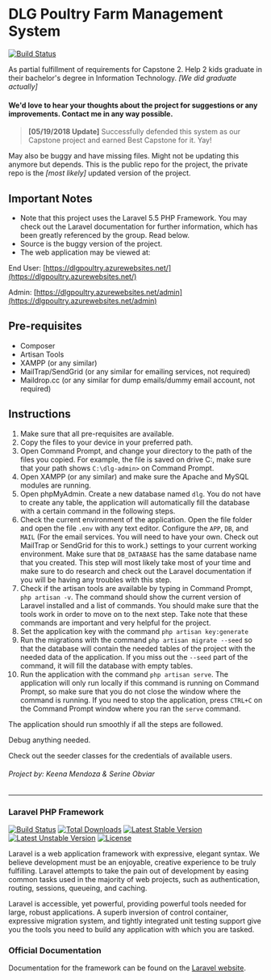 # DLG Poultry Farm Management System

[![Build Status](https://travis-ci.org/keanmndz/dlgpoultry.svg?branch=master)](https://travis-ci.org/keanmndz/dlgpoultry)

As partial fulfillment of requirements for Capstone 2. Help 2 kids graduate in their bachelor's degree in Information Technology. _[We did graduate actually]_

#### We'd love to hear your thoughts about the project for suggestions or any improvements. Contact me in any way possible.

> **[05/19/2018 Update]** Successfully defended this system as our Capstone project and earned Best Capstone for it. Yay!

May also be buggy and have missing files. Might not be updating this anymore but depends. This is the public repo for the project, the private repo is the _[most likely]_ updated version of the project.

## Important Notes

* Note that this project uses the Laravel 5.5 PHP Framework. You may check out the Laravel documentation for further information, which has been greatly referenced by the group. Read below.
* Source is the buggy version of the project.
* The web application may be viewed at:

End User: [https://dlgpoultry.azurewebsites.net/](https://dlgpoultry.azurewebsites.net/)

Admin: [https://dlgpoultry.azurewebsites.net/admin](https://dlgpoultry.azurewebsites.net/admin)

## Pre-requisites

- Composer
- Artisan Tools
- XAMPP (or any similar)
- MailTrap/SendGrid (or any similar for emailing services, not required)
- Maildrop.cc (or any similar for dump emails/dummy email account, not required)

## Instructions

1. Make sure that all pre-requisites are available.
2. Copy the files to your device in your preferred path.
3. Open Command Prompt, and change your directory to the path of the files you copied. For example, the file is saved on drive C:, make sure that your path shows `C:\dlg-admin>` on Command Prompt.
4. Open XAMPP (or any similar) and make sure the Apache and MySQL modules are running.
5. Open phpMyAdmin. Create a new database named `dlg`. You do not have to create any table, the application will automatically fill the database with a certain command in the following steps.
6. Check the current environment of the application. Open the file folder and open the file `.env` with any text editor. Configure the `APP`, `DB`, and `MAIL` (For the email services. You will need to have your own. Check out MailTrap or SendGrid for this to work.) settings to your current working environment. Make sure that `DB_DATABASE` has the same database name that you created. This step will most likely take most of your time and make sure to do research and check out the Laravel documentation if you will be having any troubles with this step.
7. Check if the artisan tools are available by typing in Command Prompt, `php artisan -v`. The command should show the current version of Laravel installed and a list of commands. You should make sure that the tools work in order to move on to the next step. Take note that these commands are important and very helpful for the project.
8. Set the application key with the command `php artisan key:generate`
9. Run the migrations with the command `php artisan migrate --seed` so that the database will contain the needed tables of the project with the needed data of the application. If you miss out the `--seed` part of the command, it will fill the database with empty tables. 
10. Run the application with the command `php artisan serve`. The application will only run locally if this command is running on Command Prompt, so make sure that you do not close the window where the command is running. If you need to stop the application, press `CTRL+C` on the Command Prompt window where you ran the `serve` command.

The application should run smoothly if all the steps are followed.

Debug anything needed.

Check out the seeder classes for the credentials of available users.

###### _Project by: Keena Mendoza & Serine Obviar_

***

### Laravel PHP Framework

[![Build Status](https://travis-ci.org/laravel/framework.svg)](https://travis-ci.org/laravel/framework)
[![Total Downloads](https://poser.pugx.org/laravel/framework/d/total.svg)](https://packagist.org/packages/laravel/framework)
[![Latest Stable Version](https://poser.pugx.org/laravel/framework/v/stable.svg)](https://packagist.org/packages/laravel/framework)
[![Latest Unstable Version](https://poser.pugx.org/laravel/framework/v/unstable.svg)](https://packagist.org/packages/laravel/framework)
[![License](https://poser.pugx.org/laravel/framework/license.svg)](https://packagist.org/packages/laravel/framework)

Laravel is a web application framework with expressive, elegant syntax. We believe development must be an enjoyable, creative experience to be truly fulfilling. Laravel attempts to take the pain out of development by easing common tasks used in the majority of web projects, such as authentication, routing, sessions, queueing, and caching.

Laravel is accessible, yet powerful, providing powerful tools needed for large, robust applications. A superb inversion of control container, expressive migration system, and tightly integrated unit testing support give you the tools you need to build any application with which you are tasked.

### Official Documentation

Documentation for the framework can be found on the [Laravel website](http://laravel.com/docs).
